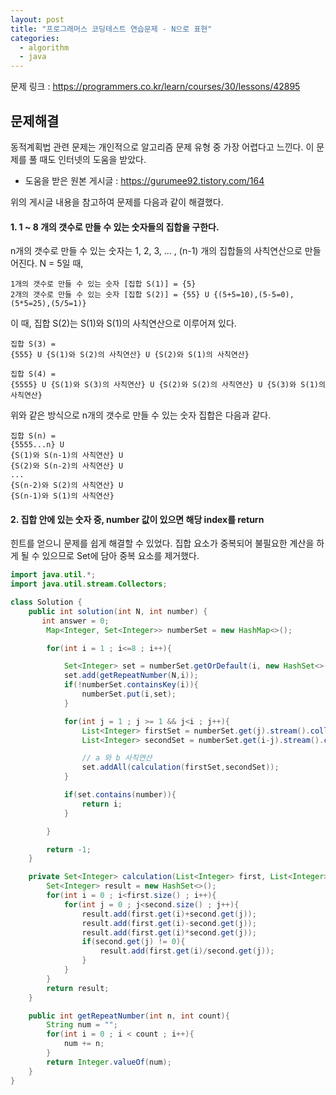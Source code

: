 ```yaml
---
layout: post
title: "프로그래머스 코딩테스트 연습문제 - N으로 표현"
categories:
  - algorithm
  - java
---
```


문제 링크 : <https://programmers.co.kr/learn/courses/30/lessons/42895>

## 문제해결
동적계획법 관련 문제는 개인적으로 알고리즘 문제 유형 중 가장 어렵다고 느낀다. 이 문제를 풀 때도 인터넷의 도움을 받았다.
* 도움을 받은 원본 게시글 : <https://gurumee92.tistory.com/164>

위의 게시글 내용을 참고하여 문제를 다음과 같이 해결했다.
#### 1. 1 ~ 8 개의 갯수로 만들 수 있는 숫자들의 집합을 구한다.
n개의 갯수로 만들 수 있는 숫자는 1, 2, 3, ... , (n-1) 개의 집합들의 사칙연산으로 만들어진다.
N = 5일 때,
```
1개의 갯수로 만들 수 있는 숫자 [집합 S(1)] = {5}
2개의 갯수로 만들 수 있는 숫자 [집합 S(2)] = {55} U {(5+5=10),(5-5=0),(5*5=25),(5/5=1)}
```
이 때, 집합 S(2)는 S(1)와 S(1)의 사칙연산으로 이루어져 있다.
```
집합 S(3) = 
{555} U {S(1)와 S(2)의 사칙연산} U {S(2)와 S(1)의 사칙연산}

집합 S(4) = 
{5555} U {S(1)와 S(3)의 사칙연산} U {S(2)와 S(2)의 사칙연산} U {S(3)와 S(1)의 사칙연산}
```
위와 같은 방식으로 n개의 갯수로 만들 수 있는 숫자 집합은 다음과 같다.
```
집합 S(n) = 
{5555...n} U 
{S(1)와 S(n-1)의 사칙연산} U 
{S(2)와 S(n-2)의 사칙연산} U 
...
{S(n-2)와 S(2)의 사칙연산} U
{S(n-1)와 S(1)의 사칙연산}
```
#### 2. 집합 안에 있는 숫자 중, number 값이 있으면 해당 index를 return
힌트를 얻으니 문제를 쉽게 해결할 수 있었다. 집합 요소가 중복되어 불필요한 계산을 하게 될 수 있으므로 Set에 담아 중복 요소를 제거했다.
```java
import java.util.*;
import java.util.stream.Collectors;

class Solution {
    public int solution(int N, int number) {
       int answer = 0;
        Map<Integer, Set<Integer>> numberSet = new HashMap<>();

        for(int i = 1 ; i<=8 ; i++){

            Set<Integer> set = numberSet.getOrDefault(i, new HashSet<>());
            set.add(getRepeatNumber(N,i));
            if(!numberSet.containsKey(i)){
                numberSet.put(i,set);
            }

            for(int j = 1 ; j >= 1 && j<i ; j++){
                List<Integer> firstSet = numberSet.get(j).stream().collect(Collectors.toList());
                List<Integer> secondSet = numberSet.get(i-j).stream().collect(Collectors.toList());

                // a 와 b 사칙연산
                set.addAll(calculation(firstSet,secondSet));
            }

            if(set.contains(number)){
                return i;
            }

        }

        return -1;
    }

    private Set<Integer> calculation(List<Integer> first, List<Integer> second){
        Set<Integer> result = new HashSet<>();
        for(int i = 0 ; i<first.size() ; i++){
            for(int j = 0 ; j<second.size() ; j++){
                result.add(first.get(i)+second.get(j));
                result.add(first.get(i)-second.get(j));
                result.add(first.get(i)*second.get(j));
                if(second.get(j) != 0){
                    result.add(first.get(i)/second.get(j));
                }
            }
        }
        return result;
    }

    public int getRepeatNumber(int n, int count){
        String num = "";
        for(int i = 0 ; i < count ; i++){
            num += n;
        }
        return Integer.valueOf(num);
    }
}
```
